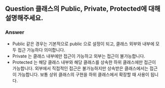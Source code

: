 ## Question 클래스의 Public, Private, Protected에 대해 설명해주세요.

### Answer

- Public 같은 경우는 기본적으로 public 으로 설정이 되고, 클래스 외부와 내부에 모두 접근 가능하다 의미합니다.
- Private 는 클래스 내부에만 접근이 가능하고 외부는 접근이 불가능합니다.
- Protected 는 해당 클래스 내부와 해당 클래스를 상속한 하위 클래스에만 접근이 가능합니다.
  외부에서 직접적인 접근은 불가능하지만 상속받은 클래스에서는 접근이 가능합니다.
  보통 상위 클래스의 구현을 하위 클래스에서 확장할 때 사용이 됩니다.

